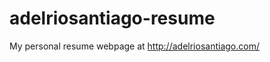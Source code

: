 adelriosantiago-resume
======================

My personal resume webpage at http://adelriosantiago.com/
